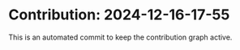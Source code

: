 # Contribution: 2024-12-16-17-55
This is an automated commit to keep the contribution graph active.
